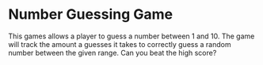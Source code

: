 # Number Guessing Game
This games allows a player to guess a number between 1 and 10. The game will track the amount a guesses it takes to correctly guess a random number between the given range. Can you beat the high score?
